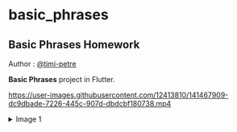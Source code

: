 # basic_phrases
## Basic Phrases Homework

Author : [@timi-petre ](https://github.com/timi-petre)

**Basic Phrases** project in Flutter.

https://user-images.githubusercontent.com/12413810/141467909-dc9dbade-7226-445c-907d-dbdcbf180738.mp4


<details>
  <summary>Image 1</summary>

<img src="https://github.com/timi-petre/basic_phrases/blob/8db4c556bba5be7b8427fbdf7dca393a836c87e6/assets/images/Screenshot_1637526401.png" alt="Image 1" height="800" width="50%">

</details>
